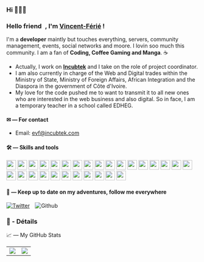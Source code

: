 ### Hi 🙋🏾‍♂️


### Hello friend <img src="https://github.com/thomasbnt/thomasbnt/raw/me/assets/hi.gif" width="5px">, I'm [Vincent-Férié](https://www.linkedin.com/in/vincent-ferie-ekissi-ekissi/) !

I'm a **developer** maintly but touches everything, servers, community management, events, social networks and moore. I lovin soo much this community. I am a fan of **Coding, Coffee Gaming and Manga**. ☕

- Actually, I work on **[Incubtek](#)** and I take on the role of project coordinator.
- I am also currently in charge of the Web and Digital trades within the Ministry of State, Ministry of Foreign Affairs, African Integration and the Diaspora in the government of Côte d'Ivoire.
- My love for the code pushed me to want to transmit it to all new ones who are interested in the web business and also digital. So in face, I am a temporary teacher in a school called EDHEG.

#### ✉ — For contact

- Email: evf@incubtek.com

#### 🛠 — Skills and tools

<div>
<img src="https://cdn.jsdelivr.net/gh/devicons/devicon/icons/html5/html5-original-wordmark.svg"  height="25" />       
<img src="https://cdn.jsdelivr.net/gh/devicons/devicon/icons/css3/css3-original-wordmark.svg" height="25" />
<img src="https://cdn.jsdelivr.net/gh/devicons/devicon/icons/sass/sass-original.svg" height="25" />
<img src="https://cdn.jsdelivr.net/gh/devicons/devicon/icons/bootstrap/bootstrap-original.svg" height="25" />
<img src="https://cdn.jsdelivr.net/gh/devicons/devicon/icons/javascript/javascript-original.svg" height="25" />
<img src="https://cdn.jsdelivr.net/gh/devicons/devicon/icons/nodejs/nodejs-original-wordmark.svg" height="25" />
<img src="https://cdn.jsdelivr.net/gh/devicons/devicon/icons/apache/apache-original-wordmark.svg" height="25" />
<img src="https://cdn.jsdelivr.net/gh/devicons/devicon/icons/linux/linux-original.svg" height="25" />
<img src="https://cdn.jsdelivr.net/gh/devicons/devicon/icons/xd/xd-plain.svg" height="25" />
<img src="https://cdn.jsdelivr.net/gh/devicons/devicon/icons/figma/figma-original.svg" height="25" />
<img src="https://cdn.jsdelivr.net/gh/devicons/devicon/icons/php/php-original.svg" height="25" />
<img src="https://cdn.jsdelivr.net/gh/devicons/devicon/icons/phpstorm/phpstorm-original-wordmark.svg" height="25" />
<img src="https://cdn.jsdelivr.net/gh/devicons/devicon/icons/intellij/intellij-original-wordmark.svg" height="25" />
<img src="https://cdn.jsdelivr.net/gh/devicons/devicon/icons/visualstudio/visualstudio-plain.svg" height="25" />
<img src="https://cdn.jsdelivr.net/gh/devicons/devicon/icons/laravel/laravel-plain-wordmark.svg" height="25" />
<img src="https://cdn.jsdelivr.net/gh/devicons/devicon/icons/symfony/symfony-original-wordmark.svg" height="25" />
<img src="https://cdn.jsdelivr.net/gh/devicons/devicon/icons/codeigniter/codeigniter-plain-wordmark.svg" height="25" />
<img src="https://cdn.jsdelivr.net/gh/devicons/devicon/icons/wordpress/wordpress-original.svg" height="25" />
<img src="https://cdn.jsdelivr.net/gh/devicons/devicon/icons/heroku/heroku-original-wordmark.svg" height="25" />
<img src="https://cdn.jsdelivr.net/gh/devicons/devicon/icons/github/github-original-wordmark.svg" height="25" />
<img src="https://cdn.jsdelivr.net/gh/devicons/devicon/icons/github/github-original-wordmark.svg" height="25" />
<img src="https://cdn.jsdelivr.net/gh/devicons/devicon/icons/git/git-original-wordmark.svg" height="25" />
<img src="https://cdn.jsdelivr.net/gh/devicons/devicon/icons/flutter/flutter-original.svg" height="25" />
<img src="https://cdn.jsdelivr.net/gh/devicons/devicon/icons/docker/docker-original-wordmark.svg" height="25" />
<img src="https://cdn.jsdelivr.net/gh/devicons/devicon/icons/jenkins/jenkins-original.svg" height="25" />
<img src="https://cdn.jsdelivr.net/gh/devicons/devicon/icons/mysql/mysql-original-wordmark.svg" height="25" />
<img src="https://cdn.jsdelivr.net/gh/devicons/devicon/icons/postgresql/postgresql-original-wordmark.svg" height="25" />
<img src="https://cdn.jsdelivr.net/gh/devicons/devicon/icons/microsoftsqlserver/microsoftsqlserver-plain-wordmark.svg" height="25" />

  
  #### 🍃 — Keep up to date on my adventures, follow me everywhere

[![Twitter](https://img.shields.io/twitter/follow/20100_CurTis?label=Follow%20me&style=social)](https://twitter.com/20100_CurTis) 
<span style="margin-right:10px"></span>
![Github](https://img.shields.io/github/followers/arshey?style=social)
          
          
 ### 🧰 - Détails
<summary>📈 — My GitHub Stats</summary>
<table>
  <tr>
    <td align="center">
      <img src="https://github-readme-stats.vercel.app/api?username=arshey"/>
    </td>
    <td align="center">
      <img src="https://github-readme-stats.vercel.app/api/top-langs/?username=arshey&layout=compact&hide_border=true"/>
    </td>
  </tr>
</table>
</details>

          
          
          

          
          
          

</div>
